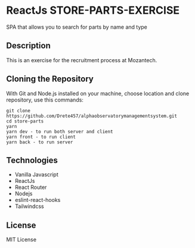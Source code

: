 # ReactJs STORE-PARTS-EXERCISE

SPA that allows you to search for parts by name and type

## Description
This is an exercise for the recruitment process at Mozantech.

## Cloning the Repository
With Git and Node.js installed on your machine, choose location and clone repository, use this commands:

```
git clone https://github.com/Drete457/alphaobservatorymanagementsystem.git
cd store-parts
yarn
yarn dev - to run both server and client
yarn front - to run client
yarn back - to run server
```

## Technologies

- Vanilla Javascript
- ReactJs
- React Router
- Nodejs
- eslint-react-hooks
- Tailwindcss

## License
MIT License
